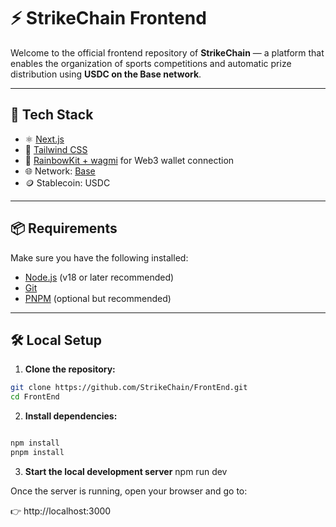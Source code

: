 # ⚡ StrikeChain Frontend

Welcome to the official frontend repository of **StrikeChain** — a platform that enables the organization of sports competitions and automatic prize distribution using **USDC on the Base network**.

---

## 🚀 Tech Stack

- ⚛️ [Next.js](https://nextjs.org/)
- 💅 [Tailwind CSS](https://tailwindcss.com/)
- 🔐 [RainbowKit + wagmi](https://www.rainbowkit.com/) for Web3 wallet connection
- 🌐 Network: [Base](https://base.org/)
- 🪙 Stablecoin: USDC

---

## 📦 Requirements

Make sure you have the following installed:

- [Node.js](https://nodejs.org/) (v18 or later recommended)
- [Git](https://git-scm.com/)
- [PNPM](https://pnpm.io/) (optional but recommended)

---

## 🛠 Local Setup

1. **Clone the repository:**

```bash
git clone https://github.com/StrikeChain/FrontEnd.git
cd FrontEnd

```
 2. **Install dependencies:**

```bash

npm install
pnpm install
```
3. **Start the local development server**
npm run dev

Once the server is running, open your browser and go to:

👉 http://localhost:3000
